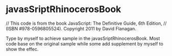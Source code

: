 # javasSriptRhinocerosBook

 
// This code is from the book JavaScript: The Definitive Guide, 6th Edition,
// (ISBN #978-0596805524). Copyright 2011 by David Flanagan. 


Type by myself to achieve sample in the  javasSriptRhinocerosBook.
Most code base on the original sample while some add supplement by myself to show the effec.

